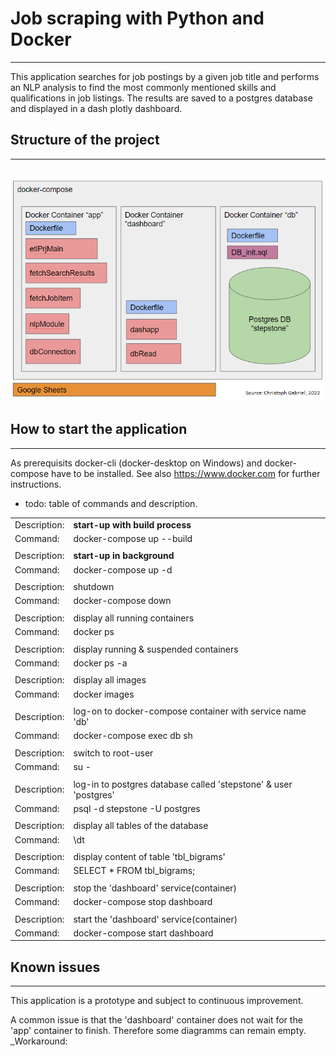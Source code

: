 # **Job scraping with Python and Docker**
---
This application searches for job postings by a given job title and performs an NLP analysis to find the most commonly mentioned skills and qualifications in job listings. The results are saved to a postgres database and displayed in a dash plotly dashboard.


## Structure of the project
---
![architecture](markupObj/architecture.png)
---
## How to start the application
---
As prerequisits docker-cli (docker-desktop on Windows) and docker-compose have to be installed. See also https://www.docker.com for further instructions.

- todo: table of commands and description.

|              |                                                                   |
|--------------|-------------------------------------------------------------------|
| Description: |  **start-up with build process**                                      |
| Command:     | docker-compose up --build                                         |
|              |                                                                   |
| Description: | **start-up in background**                                            |
| Command:     | docker-compose up -d                                              |
|              |                                                                   |
| Description: |  shutdown                                                         |
| Command:     | docker-compose down                                               |
|              |                                                                   |
| Description: |  display all running containers                                   |
| Command:     | docker ps                                                         |
|              |                                                                   |
| Description: |  display running & suspended containers                           |
| Command:     | docker ps -a                                                      |
|              |                                                                   |
| Description: |  display all images                                               |
| Command:     | docker images                                                     |
|              |                                                                   |
| Description: |  log-on to docker-compose container with service name 'db'        |
| Command:     | docker-compose exec db sh                                         |
|              |                                                                   |
| Description: |  switch to root-user                                              |
| Command:     | su -                                                              |
|              |                                                                   |
| Description: |  log-in to postgres database called 'stepstone' & user 'postgres' |
| Command:     | psql -d stepstone -U postgres                                     |
|              |                                                                   |
| Description: |  display all tables of the database                               |
| Command:     | \dt                                                               |
|              |                                                                   |
| Description: |  display content of table 'tbl_bigrams'                           |
| Command:     | SELECT * FROM tbl_bigrams;                                        |
|              |                                                                   |
| Description: |  stop the 'dashboard' service(container)                          |
| Command:     | docker-compose stop dashboard                                     |
|              |                                                                   |
| Description: |  start the 'dashboard' service(container)                         |
| Command:     | docker-compose start dashboard                                    |

## Known issues
---
This application is a prototype and subject to continuous improvement. 

A common issue is that the 'dashboard' container does not wait for the 'app' container to finish. Therefore some diagramms can remain empty.
_Workaround: 
